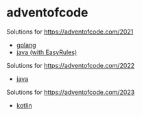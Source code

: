 # adventofcode

Solutions for https://adventofcode.com/2021

* [golang](src/main/golang/v2021)
* [java (with EasyRules)](src/main/java/adventofcode/v2021)

Solutions for https://adventofcode.com/2022

* [java](src/main/java/adventofcode/v2022)

Solutions for https://adventofcode.com/2023

* [kotlin](src/main/kotlin/adventofcode/v2023)